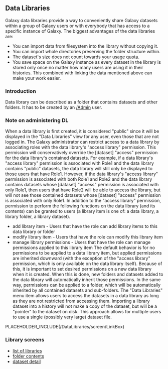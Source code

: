 ## Data Libraries

Galaxy data libraries provide a way to conveniently share Galaxy datasets within a group of Galaxy users or with everybody that has access to a specific instance of Galaxy. The biggest advantages of the data libraries are:
* You can import data from filesystem into the library without copying it.
* You can import whole directories preserving the folder structure within.
* The dataset's size does not count towards your usage [quota](https://wiki.galaxyproject.org/Admin/DiskQuotas).
* You save space on the Galaxy instance as every dataset in the library is stored only once no matter how many users are using it in their histories. This combined with linking the data mentioned above can make your work easier. 

### Introduction

Data library can be described as a folder that contains datasets and other folders. It has to be created by an [/Admin](../Admin) user.

### Note on administering DL
When a data library is first created, it is considered "public" since it will be displayed in the "Data Libraries" view for any user, even 
those that are not logged in.  The Galaxy administrator can restrict access to a data library by associating roles with the data library's 
"access library" permission.  This permission will conservatively override the [dataset] "access" permission for the data library's contained 
datasets.
For example, if a data library's "access library" permission is associated with Role1 and the data library contains "public" datasets, the 
data library will still only be displayed to those users that have Role1.  However, if the data library's "access library" permission is 
associated with both Role1 and Role2 and the data library contains datasets whose [dataset] "access" permission is associated with only Role1, 
then users that have Role2 will be able to access the library, but will not see those contained datasets whose [dataset] "access" permission 
is associated with only Role1.
In addition to the "access library" permission, permission to perform the following functions on the data library (and its contents) can 
be granted to users (a library item is one of: a data library, a library folder, a library dataset).
* add library item - Users that have the role can add library items to this data library or folder
* modify library item - Users that have the role can modify this library item
* manage library permissions - Users that have the role can manage permissions applied to this library item
The default behavior is for no permissions to be applied to a data library item, but applied permissions are inherited downward (with the exception
of the "access library" permission, which is only available on the data library itself).  Because of this, it is important to set desired permissions 
on a new data library when it is created.  When this is done, new folders and datasets added to the data library will automatically inherit those 
permissions.  In the same way, permissions can be applied to a folder, which will be automatically inherited by all contained datasets and sub-folders.
The "Data Libraries" menu item allows users to access the datasets in a data library as long as they are not restricted from accessing them.
Importing a library dataset into a history will not make a copy of the dataset, but will be a "pointer" to the dataset on disk.  This
approach allows for multiple users to use a single (possibly very large) dataset file.

PLACEHOLDER_INCLUDE(/DataLibraries/screen/LinkBox)
### Library screens

* [list of libraries](screen/ListOfLibraries)
* [folder contents](screen/FolderContents)
* [dataset detail](/DataLibraries/screen/DatasetDetail)
